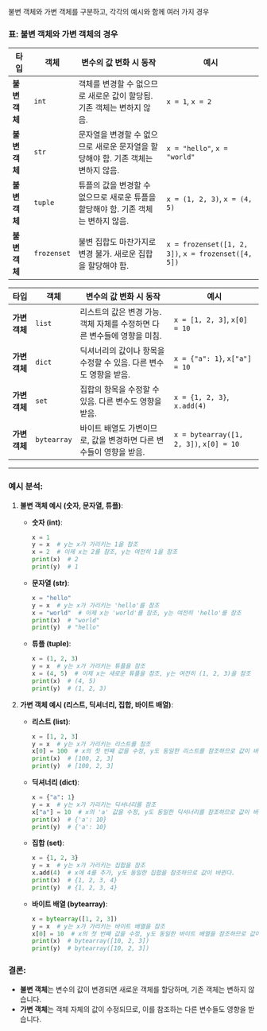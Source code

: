 불변 객체와 가변 객체를 구분하고, 각각의 예시와 함께 여러 가지 경우

### 표: 불변 객체와 가변 객체의 경우

| **타입**        | **객체**     | **변수의 값 변화 시 동작**                                                    | **예시**                        |
|-----------------|--------------|----------------------------------------------------------------------------|---------------------------------|
| **불변 객체**   | `int`        | 객체를 변경할 수 없으므로 새로운 값이 할당됨. 기존 객체는 변하지 않음.       | `x = 1`, `x = 2`               |
| **불변 객체**   | `str`        | 문자열을 변경할 수 없으므로 새로운 문자열을 할당해야 함. 기존 객체는 변하지 않음. | `x = "hello"`, `x = "world"`   |
| **불변 객체**   | `tuple`      | 튜플의 값을 변경할 수 없으므로 새로운 튜플을 할당해야 함. 기존 객체는 변하지 않음. | `x = (1, 2, 3)`, `x = (4, 5)`  |
| **불변 객체**   | `frozenset`  | 불변 집합도 마찬가지로 변경 불가. 새로운 집합을 할당해야 함.                  | `x = frozenset([1, 2, 3])`, `x = frozenset([4, 5])` |

| **타입**        | **객체**     | **변수의 값 변화 시 동작**                                                    | **예시**                        |
|-----------------|--------------|----------------------------------------------------------------------------|---------------------------------|
| **가변 객체**   | `list`       | 리스트의 값은 변경 가능. 객체 자체를 수정하면 다른 변수들에 영향을 미침.       | `x = [1, 2, 3]`, `x[0] = 10`   |
| **가변 객체**   | `dict`       | 딕셔너리의 값이나 항목을 수정할 수 있음. 다른 변수도 영향을 받음.            | `x = {"a": 1}`, `x["a"] = 10`  |
| **가변 객체**   | `set`        | 집합의 항목을 수정할 수 있음. 다른 변수도 영향을 받음.                        | `x = {1, 2, 3}`, `x.add(4)`    |
| **가변 객체**   | `bytearray`  | 바이트 배열도 가변이므로, 값을 변경하면 다른 변수들이 영향을 받음.            | `x = bytearray([1, 2, 3])`, `x[0] = 10` |

---

### **예시 분석:**

1. **불변 객체 예시 (숫자, 문자열, 튜플)**:
   - **숫자 (int)**:
     ```python
     x = 1
     y = x  # y는 x가 가리키는 1을 참조
     x = 2  # 이제 x는 2를 참조, y는 여전히 1을 참조
     print(x)  # 2
     print(y)  # 1
     ```

   - **문자열 (str)**:
     ```python
     x = "hello"
     y = x  # y는 x가 가리키는 'hello'를 참조
     x = "world"  # 이제 x는 'world'를 참조, y는 여전히 'hello'를 참조
     print(x)  # "world"
     print(y)  # "hello"
     ```

   - **튜플 (tuple)**:
     ```python
     x = (1, 2, 3)
     y = x  # y는 x가 가리키는 튜플을 참조
     x = (4, 5)  # 이제 x는 새로운 튜플을 참조, y는 여전히 (1, 2, 3)을 참조
     print(x)  # (4, 5)
     print(y)  # (1, 2, 3)
     ```

2. **가변 객체 예시 (리스트, 딕셔너리, 집합, 바이트 배열)**:
   - **리스트 (list)**:
     ```python
     x = [1, 2, 3]
     y = x  # y는 x가 가리키는 리스트를 참조
     x[0] = 100  # x의 첫 번째 값을 수정, y도 동일한 리스트를 참조하므로 값이 바뀐다.
     print(x)  # [100, 2, 3]
     print(y)  # [100, 2, 3]
     ```

   - **딕셔너리 (dict)**:
     ```python
     x = {"a": 1}
     y = x  # y는 x가 가리키는 딕셔너리를 참조
     x["a"] = 10  # x의 'a' 값을 수정, y도 동일한 딕셔너리를 참조하므로 값이 바뀐다.
     print(x)  # {'a': 10}
     print(y)  # {'a': 10}
     ```

   - **집합 (set)**:
     ```python
     x = {1, 2, 3}
     y = x  # y는 x가 가리키는 집합을 참조
     x.add(4)  # x에 4를 추가, y도 동일한 집합을 참조하므로 값이 바뀐다.
     print(x)  # {1, 2, 3, 4}
     print(y)  # {1, 2, 3, 4}
     ```

   - **바이트 배열 (bytearray)**:
     ```python
     x = bytearray([1, 2, 3])
     y = x  # y는 x가 가리키는 바이트 배열을 참조
     x[0] = 10  # x의 첫 번째 값을 수정, y도 동일한 바이트 배열을 참조하므로 값이 바뀐다.
     print(x)  # bytearray([10, 2, 3])
     print(y)  # bytearray([10, 2, 3])
     ```

### **결론:**
- **불변 객체**는 변수의 값이 변경되면 새로운 객체를 할당하며, 기존 객체는 변하지 않습니다.
- **가변 객체**는 객체 자체의 값이 수정되므로, 이를 참조하는 다른 변수들도 영향을 받습니다.